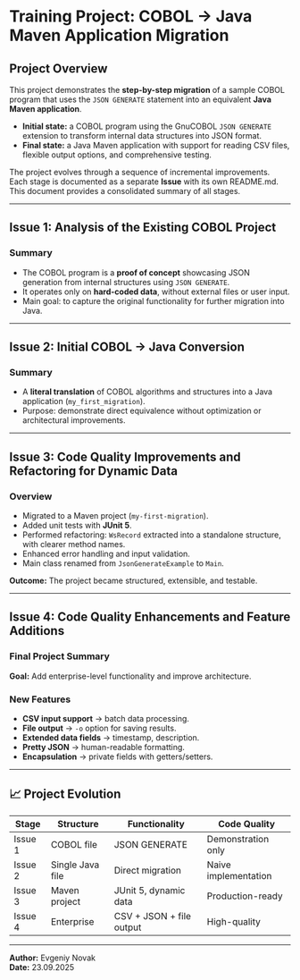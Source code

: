 # Training Project: COBOL → Java Maven Application Migration

## Project Overview
This project demonstrates the **step-by-step migration** of a sample COBOL program that uses the `JSON GENERATE` statement into an equivalent **Java Maven application**.  

- **Initial state:** a COBOL program using the GnuCOBOL `JSON GENERATE` extension to transform internal data structures into JSON format.  
- **Final state:** a Java Maven application with support for reading CSV files, flexible output options, and comprehensive testing.  

The project evolves through a sequence of incremental improvements.  
Each stage is documented as a separate **Issue** with its own README.md.  
This document provides a consolidated summary of all stages.

---

## Issue 1: Analysis of the Existing COBOL Project

### Summary
- The COBOL program is a **proof of concept** showcasing JSON generation from internal structures using `JSON GENERATE`.  
- It operates only on **hard-coded data**, without external files or user input.  
- Main goal: to capture the original functionality for further migration into Java.

---

## Issue 2: Initial COBOL → Java Conversion

### Summary
- A **literal translation** of COBOL algorithms and structures into a Java application (`my_first_migration`).  
- Purpose: demonstrate direct equivalence without optimization or architectural improvements.

---

## Issue 3: Code Quality Improvements and Refactoring for Dynamic Data

### Overview
- Migrated to a Maven project (`my-first-migration`).  
- Added unit tests with **JUnit 5**.  
- Performed refactoring: `WsRecord` extracted into a standalone structure, with clearer method names.  
- Enhanced error handling and input validation.  
- Main class renamed from `JsonGenerateExample` to `Main`.

**Outcome:** The project became structured, extensible, and testable.

---

## Issue 4: Code Quality Enhancements and Feature Additions

### Final Project Summary
**Goal:** Add enterprise-level functionality and improve architecture.

### New Features
- **CSV input support** → batch data processing.  
- **File output** → `-o` option for saving results.  
- **Extended data fields** → timestamp, description.  
- **Pretty JSON** → human-readable formatting.  
- **Encapsulation** → private fields with getters/setters.  

---

## 📈 Project Evolution

| Stage   | Structure      | Functionality              | Code Quality       |
|---------|----------------|----------------------------|--------------------|
| Issue 1 | COBOL file     | JSON GENERATE              | Demonstration only |
| Issue 2 | Single Java file | Direct migration         | Naive implementation |
| Issue 3 | Maven project  | JUnit 5, dynamic data      | Production-ready   |
| Issue 4 | Enterprise     | CSV + JSON + file output   | High-quality       |

---

**Author:** Evgeniy Novak  
**Date:** 23.09.2025  
